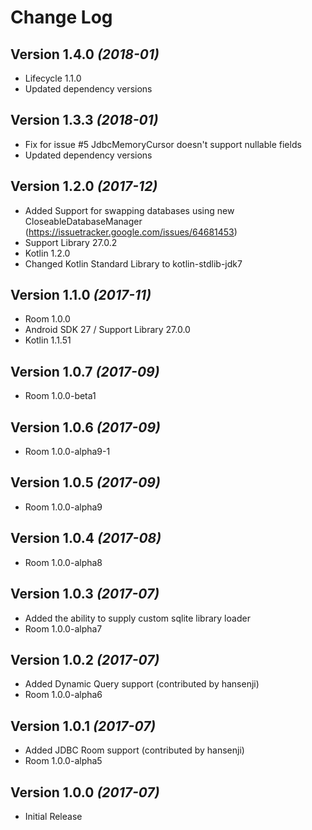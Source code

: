 Change Log
==========

Version 1.4.0 *(2018-01)*
-------------------------
* Lifecycle 1.1.0
* Updated dependency versions

Version 1.3.3 *(2018-01)*
-------------------------
* Fix for issue #5 JdbcMemoryCursor doesn't support nullable fields
* Updated dependency versions

Version 1.2.0 *(2017-12)*
-------------------------
* Added Support for swapping databases using new CloseableDatabaseManager (https://issuetracker.google.com/issues/64681453)
* Support Library 27.0.2
* Kotlin 1.2.0
* Changed Kotlin Standard Library to kotlin-stdlib-jdk7

Version 1.1.0 *(2017-11)*
-------------------------
* Room 1.0.0
* Android SDK 27 / Support Library 27.0.0
* Kotlin 1.1.51

Version 1.0.7 *(2017-09)*
-------------------------
* Room 1.0.0-beta1

Version 1.0.6 *(2017-09)*
-------------------------
* Room 1.0.0-alpha9-1

Version 1.0.5 *(2017-09)*
-------------------------
* Room 1.0.0-alpha9

Version 1.0.4 *(2017-08)*
---------------------------
* Room 1.0.0-alpha8

Version 1.0.3 *(2017-07)*
---------------------------
* Added the ability to supply custom sqlite library loader
* Room 1.0.0-alpha7

Version 1.0.2 *(2017-07)*
---------------------------
* Added Dynamic Query support (contributed by hansenji)
* Room 1.0.0-alpha6


Version 1.0.1 *(2017-07)*
---------------------------
* Added JDBC Room support (contributed by hansenji)
* Room 1.0.0-alpha5


Version 1.0.0 *(2017-07)*
---------------------------
* Initial Release


